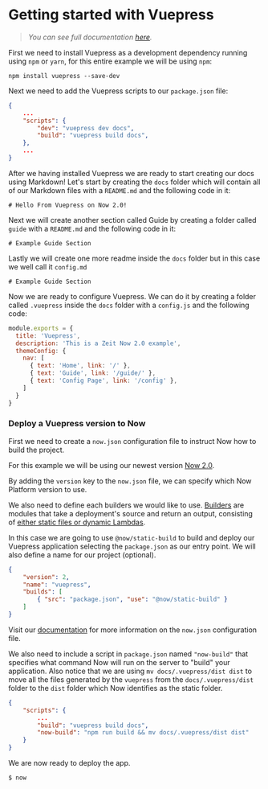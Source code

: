 
# Getting started with Vuepress

> *You can see full documentation [here](https://vuepress.vuejs.org/guide/).*

First we need to install Vuepress as a development dependency running using `npm` or `yarn`, for this entire example we will be using `npm`:

```
npm install vuepress --save-dev
```

Next we need to add the Vuepress scripts to our `package.json` file:

```json
{
    ...
    "scripts": {
        "dev": "vuepress dev docs",
        "build": "vuepress build docs",
    },
    ...
}
```

After we having installed Vuepress we are ready to start creating our docs using Markdown! Let's start by creating the `docs` folder which will contain all of our Markdown files with a `README.md` and the following code in it:


```
# Hello From Vuepress on Now 2.0!
```

Next we will create another section called Guide by creating a folder called `guide` with a `README.md` and the following code in it:


```
# Example Guide Section
```

Lastly we will create one more readme inside the `docs` folder but in this case we well call it `config.md`


```
# Example Guide Section
```

Now we are ready to configure Vuepress. We can do it by creating a folder called `.vuepress` inside the `docs` folder with a `config.js` and the following code:

```javascript
module.exports = {
  title: 'Vuepress',
  description: 'This is a Zeit Now 2.0 example',
  themeConfig: {
    nav: [
      { text: 'Home', link: '/' },
      { text: 'Guide', link: '/guide/' },
      { text: 'Config Page', link: '/config' },
    ]
  }
}
```

### Deploy a Vuepress version to Now

First we need to create a `now.json` configuration file to instruct Now how to build the project.

For this example we will be using our newest version [Now 2.0](https://zeit.co/now).

By adding the `version` key to the `now.json` file, we can specify which Now Platform version to use.

We also need to define each builders we would like to use. [Builders](https://zeit.co/docs/v2/deployments/builders/overview/) are modules that take a deployment's source and return an output, consisting of [either static files or dynamic Lambdas](https://zeit.co/docs/v2/deployments/builds/#sources-and-outputs).

In this case we are going to use `@now/static-build` to build and deploy our Vuepress application selecting the `package.json` as our entry point. We will also define a name for our project (optional).

```json
{
    "version": 2,
    "name": "vuepress",
    "builds": [
        { "src": "package.json", "use": "@now/static-build" }
    ]
}
```

Visit our [documentation](https://zeit.co/docs/v2/deployments/configuration) for more information on the `now.json` configuration file.

We also need to include a script in `package.json` named `"now-build"` that specifies what command Now will run on the server to "build" your application. Also notice that we are using `mv docs/.vuepress/dist dist` to move all the files generated by the `vuepress` from the `docs/.vuepress/dist` folder to the `dist` folder which Now identifies as the static folder.

```json
{
    "scripts": {
        ...
        "build": "vuepress build docs",
        "now-build": "npm run build && mv docs/.vuepress/dist dist"
    }
}
```

We are now ready to deploy the app.

```shell
$ now
```
